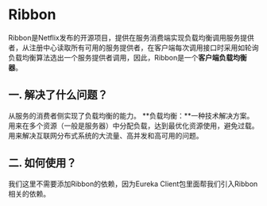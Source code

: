 # Ribbon
Ribbon是Netflix发布的开源项目，提供在服务消费端实现负载均衡调用服务提供者，从注册中心读取所有可用的服务提供者，在客户端每次调用接口时采用如轮询负载均衡算法选出一个服务提供者调用，因此，Ribbon是一个**客户端负载均衡器**。

## 一. 解决了什么问题？
从服务的消费者侧实现了负载均衡的能力。
**负载均衡：**一种技术解决方案。用来在多个资源（一般是服务器）中分配负载，达到最优化资源使用，避免过载。用来解决互联网分布式系统的大流量、高并发和高可用的问题。
## 二. 如何使用？
我们这里不需要添加Ribbon的依赖，因为Eureka Client包里面帮我们引入Ribbon相关的依赖。
